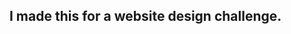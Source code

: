 

<h2>I made this for a website design challenge.</h2>

<pre>
    <div style="background-image: url(http://drive.google.com/uc?export=view&id=1BoGIvHjE7ApsPmBCWlNWR7PeeArl6skL);border-radius: 10px;"></div>
        
</pre>
